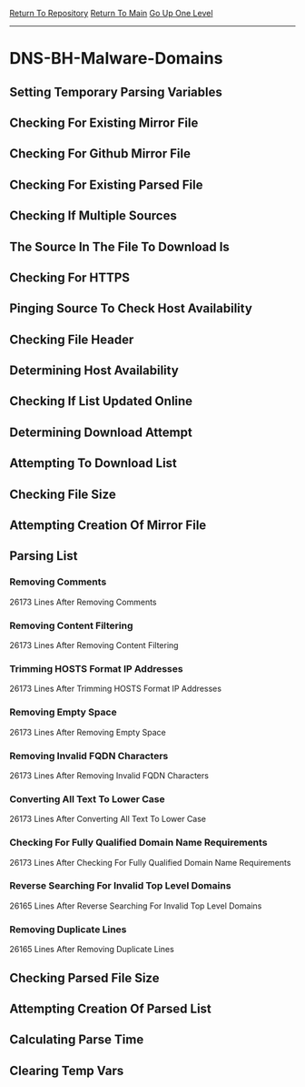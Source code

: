 [Return To Repository](https://github.com/deathbybandaid/piholeparser/)
[Return To Main](https://github.com/deathbybandaid/piholeparser/blob/master/RecentRunLogs/Mainlog.md)
[Go Up One Level](https://github.com/deathbybandaid/piholeparser/blob/master/RecentRunLogs/TopLevelScripts/30-Processing-External-Blacklists.md)
____________________________________
# DNS-BH-Malware-Domains
## Setting Temporary Parsing Variables
## Checking For Existing Mirror File
## Checking For Github Mirror File
## Checking For Existing Parsed File
## Checking If Multiple Sources
## The Source In The File To Download Is
## Checking For HTTPS
## Pinging Source To Check Host Availability
## Checking File Header
## Determining Host Availability
## Checking If List Updated Online
## Determining Download Attempt
## Attempting To Download List
## Checking File Size
## Attempting Creation Of Mirror File
## Parsing List
### Removing Comments
26173 Lines After Removing Comments
### Removing Content Filtering
26173 Lines After Removing Content Filtering
### Trimming HOSTS Format IP Addresses
26173 Lines After Trimming HOSTS Format IP Addresses
### Removing Empty Space
26173 Lines After Removing Empty Space
### Removing Invalid FQDN Characters
26173 Lines After Removing Invalid FQDN Characters
### Converting All Text To Lower Case
26173 Lines After Converting All Text To Lower Case
### Checking For Fully Qualified Domain Name Requirements
26173 Lines After Checking For Fully Qualified Domain Name Requirements
### Reverse Searching For Invalid Top Level Domains
26165 Lines After Reverse Searching For Invalid Top Level Domains
### Removing Duplicate Lines
26165 Lines After Removing Duplicate Lines
## Checking Parsed File Size
## Attempting Creation Of Parsed List
## Calculating Parse Time
## Clearing Temp Vars

